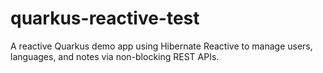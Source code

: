 # quarkus-reactive-test
A reactive Quarkus demo app using Hibernate Reactive to manage users, languages, and notes via non-blocking REST APIs.
